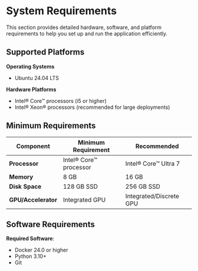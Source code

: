 # System Requirements

This section provides detailed hardware, software, and platform requirements to help you set up and run the application efficiently.

## Supported Platforms
<!--
**Guidelines**:
- Include supported operating systems, versions, and platform-specific notes.
-->
**Operating Systems**
- Ubuntu 24.04 LTS 

**Hardware Platforms**
- Intel® Core™ processors (i5 or higher)
- Intel® Xeon® processors (recommended for large deployments)

## Minimum Requirements
| **Component**      | **Minimum Requirement**   | **Recommended**         |
|---------------------|---------------------------|--------------------------|
| **Processor**       | Intel® Core™ processor   | Intel® Core™ Ultra 7    |
| **Memory**          | 8 GB                     | 16 GB                   |
| **Disk Space**      | 128 GB SSD               | 256 GB SSD              |
| **GPU/Accelerator** | Integrated GPU           | Integrated/Discrete GPU  |

## Software Requirements

**Required Software**:
- Docker 24.0 or higher 
- Python 3.10+
- Git
